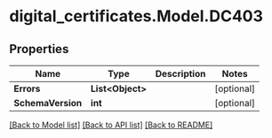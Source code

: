 # digital_certificates.Model.DC403

## Properties

Name | Type | Description | Notes
------------ | ------------- | ------------- | -------------
**Errors** | **List&lt;Object&gt;** |  | [optional] 
**SchemaVersion** | **int** |  | [optional] 

[[Back to Model list]](../README.md#documentation-for-models) [[Back to API list]](../README.md#documentation-for-api-endpoints) [[Back to README]](../README.md)

